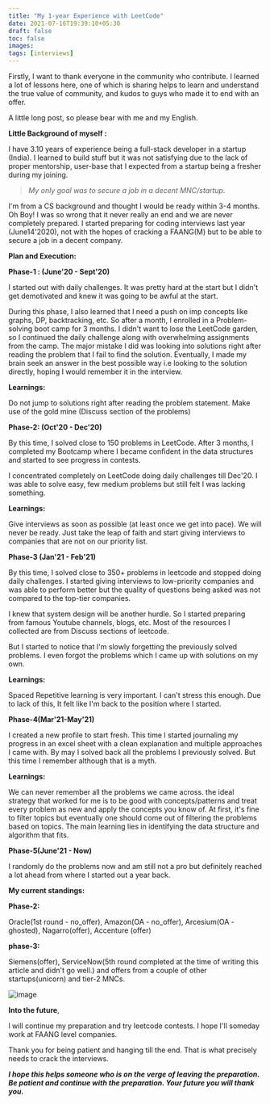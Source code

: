 ```yaml
---
title: "My 1-year Experience with LeetCode"
date: 2021-07-16T19:39:10+05:30
draft: false
toc: false
images:
tags: [interviews]
---  
```

Firstly, I want to thank everyone in the community who contribute. I learned a lot of lessons here, one of which is sharing helps to learn and understand the true value of community, and kudos to guys who made it to end with an offer.

A little long post, so please bear with me and my English.

**Little Background of myself :**

I have 3.10 years of experience being a full-stack developer in a startup (India). I learned to build stuff but it was not satisfying due to the lack of proper mentorship, user-base that I expected from a startup being a fresher during my joining.

> *My only goal was to secure a job in a decent MNC/startup.*

I'm from a CS background and thought I would be ready within 3-4 months. Oh Boy! I was so wrong that it never really an end and we are never completely prepared.
I started preparing for coding interviews last year (June14'2020), not with the hopes of cracking a FAANG(M) but to be able to secure a job in a decent company.

**Plan and Execution:**

**Phase-1 : (June'20 - Sept'20)**

I started out with daily challenges. It was pretty hard at the start but I didn't get demotivated and knew it was going to be awful at the start.

During this phase, I also learned that I need a push on imp concepts like graphs, DP, backtracking, etc.
So after a month, I enrolled in a Problem-solving boot camp for 3 months. I didn't want to lose the LeetCode garden, so I continued the daily challenge along with overwhelming assignments from the camp.
The major mistake I did was looking into solutions right after reading the problem that I fail to find the solution. Eventually, I made my brain seek an answer in the best possible way i.e looking to the solution directly, hoping I would remember it in the interview.

**Learnings:**

Do not jump to solutions right after reading the problem statement.
Make use of the gold mine (Discuss section of the problems)

**Phase-2: (Oct'20 - Dec'20)**

By this time, I solved close to 150 problems in LeetCode.
After 3 months, I completed my Bootcamp where I became confident in the data structures and started to see progress in contests.

I concentrated completely on LeetCode doing daily challenges till Dec'20. I was able to solve easy, few medium problems but still felt I was lacking something.

**Learnings:**

Give interviews as soon as possible (at least once we get into pace). We will never be ready. Just take the leap of faith and start giving interviews to companies that are not on our priority list.

**Phase-3 (Jan'21 - Feb'21)**

By this time, I solved close to 350+ problems in leetcode and stopped doing daily challenges.
I started giving interviews to low-priority companies and was able to perform better but the quality of questions being asked was not compared to the top-tier companies.

I knew that system design will be another hurdle. So I started preparing from famous Youtube channels, blogs, etc. Most of the resources I collected are from Discuss sections of leetcode.

But I started to notice that I'm slowly forgetting the previously solved problems. I even forgot the problems which I came up with solutions on my own.

**Learnings:**

Spaced Repetitive learning is very important. I can't stress this enough. Due to lack of this, It felt like I'm back to the position where I started.

**Phase-4(Mar'21-May'21)**

I created a new profile to start fresh. This time I started journaling my progress in an excel sheet with a clean explanation and multiple approaches I came with. By may I solved back all the problems I previously solved. But this time I remember although that is a myth.

**Learnings:**

We can never remember all the problems we came across. the ideal strategy that worked for me is to be good with concepts/patterns and treat every problem as new and apply the concepts you know of.
At first, it's fine to filter topics but eventually one should come out of filtering the problems based on topics. The main learning lies in identifying the data structure and algorithm that fits.

**Phase-5(June'21 - Now)**

I randomly do the problems now and am still not a pro but definitely reached a lot ahead from where I started out a year back.

**My current standings:** 

**Phase-2:** 

Oracle(1st round - no_offer), Amazon(OA - no_offer), Arcesium(OA - ghosted), Nagarro(offer), Accenture (offer)

**phase-3:**

Siemens(offer), ServiceNow(5th round completed at the time of writing this article and didn't go well.) and offers from a couple of other startups(unicorn) and tier-2 MNCs.

![image](/img/leetcodegarden.png)


**Into the future**,

l will continue my preparation and try leetcode contests.
I hope I'll someday work at FAANG level companies.

Thank you for being patient and hanging till the end. That is what precisely needs to crack the interviews.

***I hope this helps someone who is on the verge of leaving the preparation. Be patient and continue with the preparation. Your future you will thank you.***
